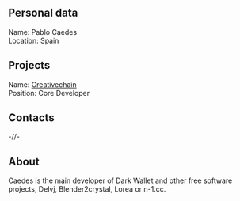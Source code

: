 ## Personal data  
Name:   Pablo Caedes  
Location: Spain  
## Projects 
Name: [Creativechain](../projects/creativechain.md)  
Position: Core Developer   
## Contacts
-//-
## About
Caedes is the main developer of Dark Wallet and other free software projects, Delvj, Blender2crystal, Lorea or n-1.cc.
